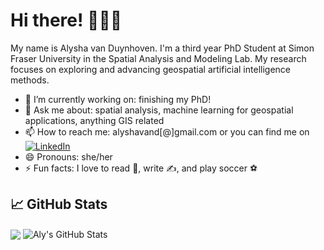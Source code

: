 # Hi there! 👋👩‍💻

My name is Alysha van Duynhoven. I'm a third year PhD Student at Simon Fraser University in the Spatial Analysis and Modeling Lab. My research focuses on exploring and advancing geospatial artificial intelligence methods.

- 🌱 I’m currently working on: finishing my PhD! 
- 💬 Ask me about: spatial analysis, machine learning for geospatial applications, anything GIS related
- 📫 How to reach me: alyshavand[@]gmail.com or you can find me on [![LinkedIn][1.1]][1]
- 😄 Pronouns: she/her
- ⚡ Fun facts: I love to read 📖, write ✍️, and play soccer ⚽

## &#x1f4c8; GitHub Stats


<a>
<img align="center" src="https://github-readme-stats.vercel.app/api/top-langs/?username=alyshav&hide=java,html,tex,css&title_color=ffffff&text_color=c9cacc&icon_color=2bbc8a&bg_color=1d1f21&langs_count=3" />
</a>
<a>
<img align="center" src="https://github-readme-stats.vercel.app/api?username=alyshav&show_icons=true&line_height=27&count_private=true&title_color=ffffff&text_color=c9cacc&icon_color=2bbc8a&bg_color=1d1f21" alt="Aly's GitHub Stats" />
</a>

[1]: https://www.linkedin.com/in/https://www.linkedin.com/in/alyshavanduynhoven/
[1.1]: https://raw.githubusercontent.com/MartinHeinz/MartinHeinz/master/linkedin-3-16.png (LinkedIn icon without padding)
